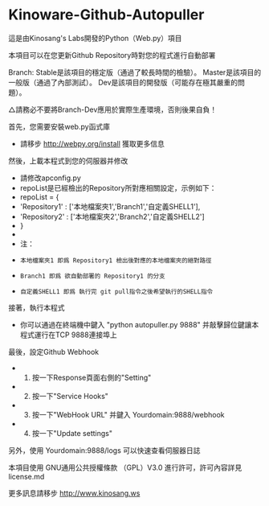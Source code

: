 Kinoware-Github-Autopuller
========

這是由Kinosang's Labs開發的Python（Web.py）項目

本項目可以在您更新Github Repository時對您的程式進行自動部署

Branch:
  Stable是該項目的穩定版（通過了較長時間的檢驗）。
  Master是該項目的一般版（通過了內部測試）。
  Dev是該項目的開發版（可能存在極其嚴重的問題）。
  
  △請務必不要將Branch-Dev應用於實際生產環境，否則後果自負！

首先，您需要安裝web.py函式庫
  * 請移步 http://webpy.org/install 獲取更多信息

然後，上載本程式到您的伺服器并修改
  * 請修改apconfig.py
  * repoList是已經檢出的Repository所對應相關設定，示例如下：
  * repoList = {
  *    'Repository1' : ['本地檔案夾1','Branch1','自定義SHELL1'],
  *    'Repository2' : ['本地檔案夾2','Branch2','自定義SHELL2']
  * }
  * 
  * 注：
  *     本地檔案夾1 即爲 Repository1 檢出後對應的本地檔案夾的絕對路徑
  *     Branch1 即爲 欲自動部署的 Repository1 的分支
  *     自定義SHELL1 即爲 執行完 git pull指令之後希望執行的SHELL指令

接著，執行本程式
  * 你可以通過在終端機中鍵入 "python autopuller.py 9888" 并敲擊歸位鍵讓本程式運行在TCP 9888連接埠上

最後，設定Github Webhook
  * 1. 按一下Response頁面右側的"Setting"
  * 2. 按一下"Service Hooks"
  * 3. 按一下"WebHook URL" 并鍵入 Yourdomain:9888/webhook
  * 4. 按一下"Update settings"

另外，使用 Yourdomain:9888/logs 可以快速查看伺服器日誌

本項目使用 GNU通用公共授權條款 （GPL）V3.0 進行許可，許可內容詳見license.md

更多訊息請移步 http://www.kinosang.ws
